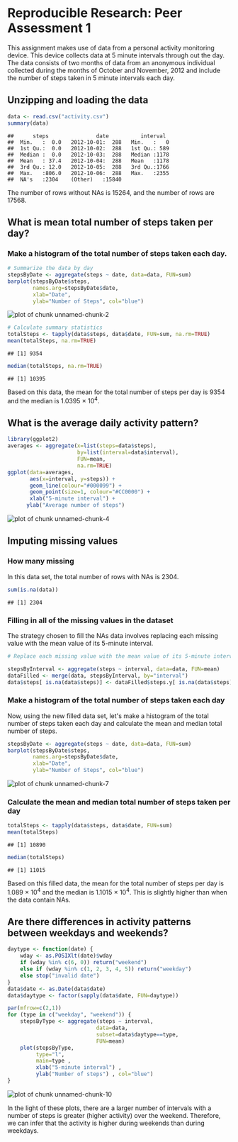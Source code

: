 # Reproducible Research: Peer Assessment 1

This assignment makes use of data from a personal activity monitoring device. This device collects data at 5 minute intervals through out the day. The data consists of two months of data from an anonymous individual collected during the months of October and November, 2012 and include the number of steps taken in 5 minute intervals each day.

## Unzipping and loading the data


```r
data <- read.csv("activity.csv")
summary(data)
```

```
##      steps               date          interval   
##  Min.   :  0.0   2012-10-01:  288   Min.   :   0  
##  1st Qu.:  0.0   2012-10-02:  288   1st Qu.: 589  
##  Median :  0.0   2012-10-03:  288   Median :1178  
##  Mean   : 37.4   2012-10-04:  288   Mean   :1178  
##  3rd Qu.: 12.0   2012-10-05:  288   3rd Qu.:1766  
##  Max.   :806.0   2012-10-06:  288   Max.   :2355  
##  NA's   :2304    (Other)   :15840
```

The number of rows without NAs is  15264, and the number of rows are 17568.



## What is mean total number of steps taken per day?

### Make a histogram of the total number of steps taken each day.


```r
# Summarize the data by day
stepsByDate <- aggregate(steps ~ date, data=data, FUN=sum)
barplot(stepsByDate$steps, 
        names.arg=stepsByDate$date,
        xlab="Date", 
        ylab="Number of Steps", col="blue")
```

![plot of chunk unnamed-chunk-2](./PA1_template_files/figure-html/unnamed-chunk-2.png) 



```r
# Calculate summary statistics
totalSteps <- tapply(data$steps, data$date, FUN=sum, na.rm=TRUE)
mean(totalSteps, na.rm=TRUE)
```

```
## [1] 9354
```

```r
median(totalSteps, na.rm=TRUE)
```

```
## [1] 10395
```

Based on this data, the mean for the total number of steps per day is 9354 and the median is 1.0395 &times; 10<sup>4</sup>.

## What is the average daily activity pattern?



```r
library(ggplot2)
averages <- aggregate(x=list(steps=data$steps), 
                      by=list(interval=data$interval),
                      FUN=mean, 
                      na.rm=TRUE)
ggplot(data=averages, 
       aes(x=interval, y=steps)) + 
       geom_line(colour="#000099") +  
       geom_point(size=1, colour="#CC0000") + 
       xlab("5-minute interval") +
      ylab("Average number of steps")
```

![plot of chunk unnamed-chunk-4](./PA1_template_files/figure-html/unnamed-chunk-4.png) 


## Imputing missing values

### How many missing

In this data set, the total number of rows with NAs is 2304.


```r
sum(is.na(data))
```

```
## [1] 2304
```

###  Filling in all of the missing values in the dataset

The strategy chosen to fill the NAs data involves replacing each missing value with the mean value of its 5-minute interval.


```r
# Replace each missing value with the mean value of its 5-minute interval

stepsByInterval <- aggregate(steps ~ interval, data=data, FUN=mean)
dataFilled <- merge(data, stepsByInterval, by="interval")
data$steps[ is.na(data$steps)] <- dataFilled$steps.y[ is.na(data$steps)]
```

### Make a histogram of the total number of steps taken each day 

Now, using the new filled data set, let's make a histogram of the total number of steps taken each day and calculate the mean and median total number of steps.



```r
stepsByDate <- aggregate(steps ~ date, data=data, FUN=sum)
barplot(stepsByDate$steps, 
        names.arg=stepsByDate$date, 
        xlab="Date", 
        ylab="Number of Steps", col="blue")
```

![plot of chunk unnamed-chunk-7](./PA1_template_files/figure-html/unnamed-chunk-7.png) 

### Calculate the mean and median total number of steps taken per day


```r
totalSteps <- tapply(data$steps, data$date, FUN=sum)
mean(totalSteps)
```

```
## [1] 10890
```

```r
median(totalSteps)
```

```
## [1] 11015
```

Based on this filled data, the mean for the total number of steps per day is 1.089 &times; 10<sup>4</sup> and the median is 1.1015 &times; 10<sup>4</sup>. This is slightly higher than when the data contain NAs.


## Are there differences in activity patterns between weekdays and weekends?


```r
daytype <- function(date) {  
    wday <- as.POSIXlt(date)$wday 
    if (wday %in% c(6, 0)) return("weekend")
    else if (wday %in% c(1, 2, 3, 4, 5)) return("weekday")
    else stop("invalid date")
}
data$date <- as.Date(data$date)
data$daytype <- factor(sapply(data$date, FUN=daytype))
```



```r
par(mfrow=c(2,1))
for (type in c("weekday", "weekend")) {
    stepsByType <- aggregate(steps ~ interval,
                            data=data,
                            subset=data$daytype==type,
                            FUN=mean)
    plot(stepsByType, 
         type="l", 
         main=type ,
         xlab("5-minute interval") ,  
         ylab("Number of steps") , col="blue")
}
```

![plot of chunk unnamed-chunk-10](./PA1_template_files/figure-html/unnamed-chunk-10.png) 

In the light of these plots, there are a larger number of intervals with a number of steps is greater (higher activity) over the weekend. Therefore, we can infer that the activity is higher during weekends than during weekdays.

